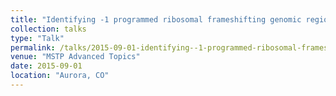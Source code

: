 ```yaml
---
title: "Identifying -1 programmed ribosomal frameshifting genomic regions"
collection: talks
type: "Talk"
permalink: /talks/2015-09-01-identifying--1-programmed-ribosomal-frameshifting-genomic-regions
venue: "MSTP Advanced Topics"
date: 2015-09-01
location: "Aurora, CO"
---
```

